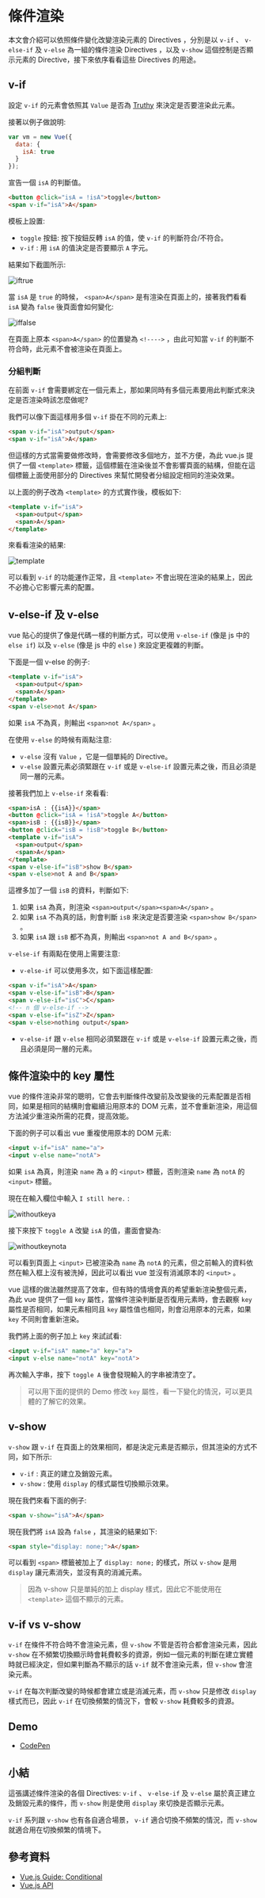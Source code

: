 # 條件渲染

本文會介紹可以依照條件變化改變渲染元素的 Directives ，分別是以 `v-if` 、 `v-else-if` 及 `v-else` 為一組的條件渲染 Directives ，以及 `v-show` 這個控制是否顯示元素的 Directive，接下來依序看看這些 Directives 的用途。

## v-if

設定 `v-if` 的元素會依照其 `Value` 是否為 [Truthy](https://developer.mozilla.org/zh-CN/docs/Glossary/Truthy) 來決定是否要渲染此元素。

接著以例子做說明:

```js
var vm = new Vue({
  data: {
    isA: true
  }
});
```

宣告一個 `isA` 的判斷值。

```html
<button @click="isA = !isA">toggle</button>
<span v-if="isA">A</span>
```

模板上設置:

* `toggle` 按鈕: 按下按鈕反轉 `isA` 的值，使 `v-if` 的判斷符合/不符合。
* `v-if` : 用 `isA` 的值決定是否要顯示 `A` 字元。

結果如下截圖所示:

![iftrue](image\12_Conditional\iftrue.png)

當 `isA` 是 `true` 的時候， `<span>A</span>` 是有渲染在頁面上的，接著我們看看 `isA` 變為 `false` 後頁面會如何變化:

![iffalse](image\12_Conditional\iffalse.png)

在頁面上原本 `<span>A</span>` 的位置變為 `<!---->` ，由此可知當 `v-if` 的判斷不符合時，此元素不會被渲染在頁面上。

### 分組判斷

在前面 `v-if` 會需要綁定在一個元素上，那如果同時有多個元素要用此判斷式來決定是否渲染時該怎麼做呢?

我們可以像下面這樣用多個 `v-if` 掛在不同的元素上:

```html
<span v-if="isA">output</span>
<span v-if="isA">A</span>
```

但這樣的方式當需要做修改時，會需要修改多個地方，並不方便，為此 vue.js 提供了一個 `<template>` 標籤，這個標籤在渲染後並不會影響頁面的結構，但能在這個標籤上面使用部分的 Directives 來幫忙開發者分組設定相同的渲染效果。

以上面的例子改為 `<template>` 的方式實作後，模板如下:

```html
<template v-if="isA">
  <span>output</span>
  <span>A</span>
</template>
```

來看看渲染的結果:

![template](image\12_Conditional\template.png)

可以看到 `v-if` 的功能運作正常，且 `<template>` 不會出現在渲染的結果上，因此不必擔心它影響元素的配置。

## v-else-if 及 v-else

vue 貼心的提供了像是代碼一樣的判斷方式，可以使用 `v-else-if` (像是 js 中的 `else if`) 以及 `v-else` (像是 js 中的 `else` ) 來設定更複雜的判斷。

下面是一個 v-else 的例子:

```html
<template v-if="isA">
  <span>output</span>
  <span>A</span>
</template>
<span v-else>not A</span>
```

如果 `isA` 不為真，則輸出 `<span>not A</span>` 。

在使用 `v-else` 的時候有兩點注意:

* `v-else` 沒有 `Value` ，它是一個單純的 Directive。
* `v-else` 設置元素必須緊跟在 `v-if` 或是 `v-else-if` 設置元素之後，而且必須是同一層的元素。

接著我們加上 `v-else-if` 來看看:

```html
<span>isA : {{isA}}</span>
<button @click="isA = !isA">toggle A</button>
<span>isB : {{isB}}</span>
<button @click="isB = !isB">toggle B</button>
<template v-if="isA">
  <span>output</span>
  <span>A</span>
</template>
<span v-else-if="isB">show B</span>
<span v-else>not A and B</span>
```

這裡多加了一個 `isB` 的資料，判斷如下:

1. 如果 `isA` 為真，則渲染 `<span>output</span><span>A</span>` 。
1. 如果 `isA` 不為真的話，則會判斷 `isB` 來決定是否要渲染 `<span>show B</span>` 。
1. 如果 `isA` 跟 `isB` 都不為真，則輸出 `<span>not A and B</span>` 。

`v-else-if` 有兩點在使用上需要注意:

* `v-else-if` 可以使用多次，如下面這樣配置:

```html
<span v-if="isA">A</span>
<span v-else-if="isB">B</span>
<span v-else-if="isC">C</span>
<!-- n 個 v-else-if -->
<span v-else-if="isZ">Z</span>
<span v-else>nothing output</span>
```

* `v-else-if` 跟 `v-else` 相同必須緊跟在 `v-if` 或是 `v-else-if` 設置元素之後，而且必須是同一層的元素。

## 條件渲染中的 key 屬性

vue 的條件渲染非常的聰明，它會去判斷條件改變前及改變後的元素配置是否相同，如果是相同的結構則會繼續沿用原本的 DOM 元素，並不會重新渲染，用這個方法減少重渲染所需的花費，提高效能。

下面的例子可以看出 vue 重複使用原本的 DOM 元素:

```html
<input v-if="isA" name="a">
<input v-else name="notA">
```

如果 `isA` 為真，則渲染 `name` 為 `a` 的 `<input>` 標籤，否則渲染 `name` 為 `notA` 的 `<input>` 標籤。

現在在輸入欄位中輸入 `I still here.` :

![withoutkeya](image\12_Conditional\withoutkeya.png)

接下來按下 `toggle A` 改變 `isA` 的值，畫面會變為:

![withoutkeynota](image\12_Conditional\withoutkeynota.png)

可以看到頁面上 `<input>` 已被渲染為 `name` 為 `notA` 的元素，但之前輸入的資料依然在輸入框上沒有被洗掉，因此可以看出 vue 並沒有消滅原本的 `<input>` 。

vue 這樣的做法雖然提高了效率，但有時的情境會真的希望重新渲染整個元素，為此 vue 提供了一個 `key` 屬性，當條件渲染判斷是否復用元素時，會去觀察 `key` 屬性是否相同，如果元素相同且 `key` 屬性值也相同，則會沿用原本的元素，如果 `key` 不同則會重新渲染。

我們將上面的例子加上 `key` 來試試看:

```html
<input v-if="isA" name="a" key="a">
<input v-else name="notA" key="notA">
```

再次輸入字串，按下 `toggle A` 後會發現輸入的字串被清空了。

> 可以用下面的提供的 Demo 修改 `key` 屬性，看一下變化的情況，可以更具體的了解它的效果。

## v-show

`v-show` 跟 `v-if` 在頁面上的效果相同，都是決定元素是否顯示，但其渲染的方式不同，如下所示:

* `v-if` : 真正的建立及銷毀元素。
* `v-show` : 使用 `display` 的樣式屬性切換顯示效果。

現在我們來看下面的例子:

```html
<span v-show="isA">A</span>
```

現在我們將 `isA` 設為 `false` ，其渲染的結果如下:

```html
<span style="display: none;">A</span>
```

可以看到 `<span>` 標籤被加上了 `display: none;` 的樣式，所以 `v-show` 是用 `display` 讓元素消失，並沒有真的消滅元素。

> 因為 v-show 只是單純的加上 display 樣式，因此它不能使用在 `<template>` 這個不顯示的元素。

## v-if vs v-show

`v-if` 在條件不符合時不會渲染元素，但 `v-show` 不管是否符合都會渲染元素，因此 `v-show` 在不頻繁切換顯示時會耗費較多的資源，例如一個元素的判斷在建立實體時就已經決定，但如果判斷為不顯示的話 `v-if` 就不會渲染元素，但 `v-show` 會渲染元素。

`v-if` 在每次判斷改變的時候都會建立或是消滅元素，而 `v-show` 只是修改 `display` 樣式而已，因此 `v-if` 在切換頻繁的情況下，會較 `v-show` 耗費較多的資源。

## Demo

* [CodePen](https://codepen.io/peterhpchen/pen/ZqPGyd)

## 小結

這張講述條件渲染的各個 Directives: `v-if` 、 `v-else-if` 及 `v-else` 屬於真正建立及銷毀元素的條件，而 `v-show` 則是使用 `display` 來切換是否顯示元素。

`v-if` 系列跟 `v-show` 也有各自適合場景， `v-if` 適合切換不頻繁的情況，而 `v-show` 就適合用在切換頻繁的情境下。

## 參考資料

* [Vue.js Guide: Conditional](https://vuejs.org/v2/guide/conditional.html)
* [Vue.js API](https://vuejs.org/v2/api/#v-show)